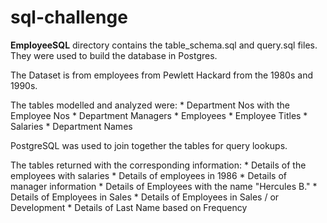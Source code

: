 # sql-challenge

**EmployeeSQL** directory contains the table_schema.sql and query.sql files.  They were used to build the database in Postgres.  

The Dataset is from employees from Pewlett Hackard from the 1980s and 1990s.

The tables modelled and analyzed were:
	* Department Nos with the Employee Nos
	* Department Managers
	* Employees
	* Employee Titles
	* Salaries
	* Department Names

PostgreSQL was used to join together the tables for query lookups.

The tables returned with the corresponding information:
	* Details of the employees with salaries
	* Details of employees in 1986
	* Details of manager information 
	* Details of Employees with the name "Hercules B."
	* Details of Employees in Sales
	* Details of Employees in Sales / or Development
	* Details of Last Name based on Frequency

